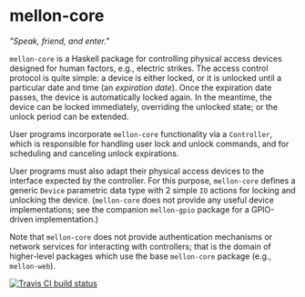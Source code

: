 # mellon-core

*"Speak, friend, and enter."*

`mellon-core` is a Haskell package for controlling physical access
devices designed for human factors, e.g., electric strikes. The access
control protocol is quite simple: a device is either locked, or it is
unlocked until a particular date and time (an *expiration date*). Once
the expiration date passes, the device is automatically locked again.
In the meantime, the device can be locked immediately, overriding the
unlocked state; or the unlock period can be extended.

User programs incorporate `mellon-core` functionality via a
`Controller`, which is responsible for handling user lock and unlock
commands, and for scheduling and canceling unlock expirations.

User programs must also adapt their physical access devices to the
interface expected by the controller. For this purpose, `mellon-core`
defines a generic `Device` parametric data type with 2 simple `IO`
actions for locking and unlocking the device. (`mellon-core` does not
provide any useful device implementations; see the companion
`mellon-gpio` package for a GPIO-driven implementation.)

Note that `mellon-core` does not provide authentication mechanisms or
network services for interacting with controllers; that is the domain
of higher-level packages which use the base `mellon-core` package
(e.g., `mellon-web`).

[![Travis CI build status](https://travis-ci.org/quixoftic/mellon.svg?branch=master)](https://travis-ci.org/quixoftic/mellon)
